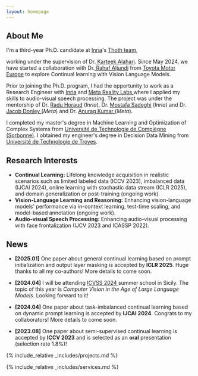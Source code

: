 ```yaml
---
layout: homepage
---
```


## About Me

I'm a third-year Ph.D. candidate at <a href="https://www.inria.fr/en" target="_blank"> Inria</a>'s <a href="https://team.inria.fr/thoth/" target="_blank"> Thoth team</a>,
<!-- , specifically within the <a href="https://med.nyu.edu/research/sackler-institute-graduate-biomedical-sciences/" target="_blank"> Vilcek institute of Biomedical Sciences</a> and the Department of <a href="https://med.nyu.edu/departments-institutes/population-health/" target="_blank"> Population Health</a>. Under the mentorship of Prof.  -->
working under the supervision of Dr.<a href="https://lear.inrialpes.fr/people/alahari/" target="_blank"> Karteek Alahari</a>. Since May 2024, we have started a collaboration with Dr.<a href="https://www.linkedin.com/in/rahaf-aljundi/" target="_blank"> Rahaf Aljundi</a> from <a href="https://www.toyota-europe.com/" target="_blank"> Toyota Motor Europe</a> to explore Continual learning with Vision Language Models.

Prior to joining the Ph.D. program, I had the opportunity to work as a Research Engineer with <a href="https://www.inria.fr/en" target="_blank"> Inria</a> and <a href="https://about.meta.com/realitylabs/" target="_blank"> Meta Reality Labs </a> where I applied my skills to audio-visual speech processing. The project was under the mentorship of Dr. <a href="https://team.inria.fr/perception/team-members/radu-patrice-horaud/" target="_blank"> Radu Horaud</a> (*Inria*), Dr. <a href="https://msaadeghii.github.io/" target="_blank"> Mostafa Sadeghi</a> (*Inria*) and Dr. <a href="https://www.soundzones.com/jdonley/" target="_blank"> Jacob Donley </a> (*Meta*) and Dr. <a href="https://anuragkr90.github.io/" target="_blank"> Anurag Kumar </a> (*Meta*).

I completed my master's degree in Machine Learning and Optimization of Complex Systems from <a href="https://www.utc.fr/en/" target = "_blank"> Université de Technologie de Compiègne (Sorbonne)</a>.  I obtained my engineer's degree in Decision Data Mining from <a href="https://www.utt.fr/" target = "_blank"> Université de Technologie de Troyes</a>. 





## Research Interests
- **Continual Learning:** Lifelong knowledge acquisition in realistic scenarios such as limited labeled data (ICCV 2023), imbalanced data (IJCAI 2024), online learning with stochastic data stream (ICLR 2025), and domain generalization or post-training (ongoing work).
- **Vision-Language Learning and Reasoning:** Enhancing vision-language models' performance via in-context learning, test-time scaling, and model-based annotation (ongoing work).
- **Audio-visual Speech Processing:** Enhancing audio-visual processing with face frontalization (IJCV 2023 and ICASSP 2022).

## News
- **[2025.01]** One paper about general continual learning based on prompt initialization and output layer masking is accepted by **ICLR 2025**. Huge thanks to all my co-authors! More details to come soon.


- **[2024.04]** I will be attending <a href="https://iplab.dmi.unict.it/icvss2024/Home" target = "_blank"> ICVSS 2024 </a> summer school in Sicily. The topic of this year is *Computer Vision in the Age of Large Language Models*. Looking forward to it!

- **[2024.04]** One paper about task-imbalanced continual learning based on dynamic prompt learning is accepted by **IJCAI 2024**. Congrats to my collaborators! More details to come soon.

- **[2023.08]** One paper about semi-supervised continual learning is accepted by **ICCV 2023** and is selected as an **oral** presentation (selection rate 1.8%)!


<!-- ## Awards
- **[May. 2023]** <a href="https://gsas.nyu.edu/admissions/financial-aid/graduate-school-fellowships-and-assistantships.html" target="_blank">*MacCracken Awards*</a> for outstanding research and activities -->


{% include_relative _includes/projects.md %}




{% include_relative _includes/services.md %}






